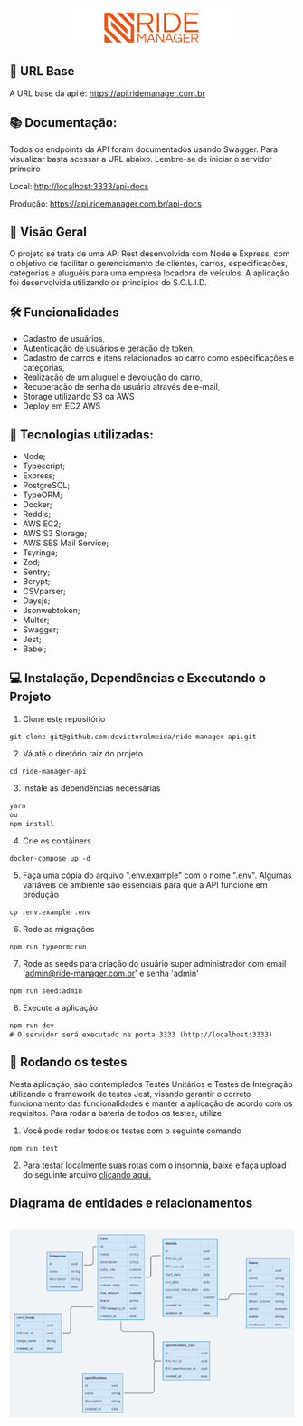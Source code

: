 <div align="center">
    <img src="./src/assets/logo.png" alt="Ride Manager Logo" />
</div>

## 📍 URL Base
A URL base da api é: https://api.ridemanager.com.br

## 📚 Documentação:

Todos os endpoints da API foram documentados usando Swagger. Para visualizar basta acessar a URL abaixo. Lembre-se de iniciar o servidor primeiro

<p>Local: <a href="http://localhost:3333/api-docs" target="_blank">http://localhost:3333/api-docs</a></p>
<p>Produção: <a href="https://api.ridemanager.com.br/api-docs" target="_blank">https://api.ridemanager.com.br/api-docs</a></p>

## 📌 Visão Geral

O projeto se trata de uma API Rest desenvolvida com Node e Express, com o objetivo de facilitar o gerenciamento de clientes, carros, especificações, categorias e aluguéis para uma empresa locadora de veículos. A aplicação foi desenvolvida utilizando os princípios do S.O.L.I.D.

## 🛠️ Funcionalidades

- Cadastro de usuários,
- Autenticação de usuários e geração de token,
- Cadastro de carros e itens relacionados ao carro como especificações e categorias,
- Realização de um aluguel e devolução do carro,
- Recuperação de senha do usuário através de e-mail,
- Storage utilizando S3 da AWS
- Deploy em EC2 AWS

## 🚀 Tecnologias utilizadas:

- Node;
- Typescript;
- Express;
- PostgreSQL;
- TypeORM;
- Docker;
- Reddis;
- AWS EC2;
- AWS S3 Storage;
- AWS SES Mail Service;
- Tsyringe;
- Zod;
- Sentry;
- Bcrypt;
- CSVparser;
- Daysjs;
- Jsonwebtoken;
- Multer;
- Swagger;
- Jest;
- Babel;

## 💻 Instalação, Dependências e Executando o Projeto

1. Clone este repositório

```shell
git clone git@github.com:devictoralmeida/ride-manager-api.git
```

2. Vá até o diretório raiz do projeto
```shell
cd ride-manager-api
```

3. Instale as dependências necessárias
```shell
yarn
ou
npm install
```

4. Crie os contâiners
```shell
docker-compose up -d
```

5. Faça uma cópia do arquivo ".env.example" com o nome ".env". Algumas variáveis ​​de ambiente são essenciais para que a API funcione em produção
```shell
cp .env.example .env
```

6. Rode as migrações
```shell
npm run typeorm:run
```

7. Rode as seeds para criação do usuário super administrador com email 'admin@ride-manager.com.br' e senha 'admin'
```shell
npm run seed:admin
```

8. Execute a aplicação
```shell
npm run dev
# O servidor será executado na porta 3333 (http://localhost:3333)
```

## 💉 Rodando os testes

Nesta aplicação, são contemplados Testes Unitários e Testes de Integração utilizando o framework de testes Jest, visando garantir o correto funcionamento das funcionalidades e manter a aplicação de acordo com os requisitos. Para rodar a bateria de todos os testes, utilize:

1. Você pode rodar todos os testes com o seguinte comando
```shell
npm run test
```

2. Para testar localmente suas rotas com o insomnia, baixe e faça upload do seguinte arquivo <a href='./src/assets/Insomnia-routes.json' target='_blank'>clicando aqui.</a>

## Diagrama de entidades e relacionamentos

</br>
<div align="center">
  <img src="./src/assets/diagram.png" alt="Rotas da aplicação" />
</div>